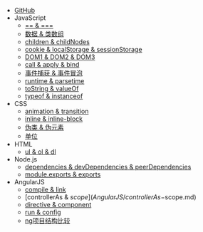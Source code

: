 * [GitHub](https://github.com/GYF1/Difference)
* JavaScript
    * [== & ===](JavaScript/==-===.md)
    * [数据 & 类数组](JavaScript/array-array-like.md)
    * [children & childNodes](JavaScript/children-childNodes.md)
    * [cookie & localStorage & sessionStorage](JavaScript/cookie-localStorage-sessionStorage.md)
    * [DOM1 & DOM2 & DOM3](JavaScript/DOM1-DOM2-DOM3.md)
    * [call & apply & bind](JavaScript/function-call-apply-bind.md)
    * [事件捕获 & 事件冒泡](JavaScript/event-capture-bubble.md)
    * [runtime & parsetime](JavaScript/runtime-parsetime.md)
    * [toString & valueOf](JavaScript/toString-valueOf.md)
    * [typeof & instanceof](JavaScript/typeof-instanceof.md)
* CSS
    * [animation & transition](CSS/animation-transition.md)
    * [inline & inline-block](CSS/inline-inline-block.md)
    * [伪类 & 伪元素](CSS/pseudo-classes-elements.md)
    * [单位](CSS/units.md)
* HTML
    * [ul & ol & dl](HTML/ul-ol-dl.md)
* Node.js
    * [dependencies & devDependencies & peerDependencies](Node.js/dependencies-devDependencies-peerDependencies.md)
    * [module.exports & exports](Node.js/module.exports-exports.md)
* AngularJS
    * [compile & link](AngularJS/compile-link.md)
    * [controllerAs & $scope](AngularJS/controllerAs-$scope.md)
    * [directive & component](AngularJS/directive-component.md)
    * [run & config](AngularJS/run-config.md)
    * [ng项目结构比较](AngularJS/type-feature.md)
